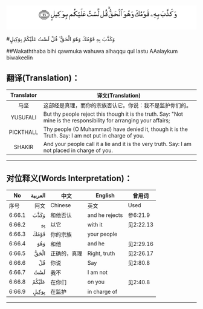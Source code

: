 ![006:066](images/006_066.gif)

#وَكَذَّبَ بِهِ قَوْمُكَ وَهُوَ الْحَقُّ ۚ قُلْ لَسْتُ عَلَيْكُمْ بِوَكِيلٍ 

##Wakaththaba bihi qawmuka wahuwa alhaqqu qul lastu AAalaykum biwakeelin 

## 翻译(Translation)：

| Translator | 译文(Translation)                                            |
| :--------: | ------------------------------------------------------------ |
|    马坚    | 这部经是真理，而你的宗族否认它。你说：我不是监护你们的。     |
|  YUSUFALI  | But thy people reject this though it is the truth. Say: "Not mine is the responsibility for arranging your affairs; |
| PICKTHALL  | Thy people (O Muhammad) have denied it, though it is the Truth. Say: I am not put in charge of you. |
|   SHAKIR   | And your people call it a lie and it is the very truth. Say: I am not placed in charge of you. |

---

## 对位释义(Words Interpretation)：

| No   | العربية | 中文    | English | 曾用词 |
| ---- | ------: | ------- | ------- | ------ |
| 序号 |    阿文 | Chinese | 英文    | Used   |
| 6:66.1 | وَكَذَّبَ  | 和他否认     | and he rejects | 参6:21.9  |
| 6:66.2 | بِهِ    | 以它         | with it        | 见2:22.13 |
| 6:66.3 | قَوْمُكَ  | 你的宗族     | your people    |           |
| 6:66.4 | وَهُوَ   | 和他         | and he         | 见2:29.16 |
| 6:66.5 | الْحَقُّ  | 正确的，真理 | Right, truth   | 见2:26.17 |
| 6:66.6 | قُلْ    | 你说         | Say            | 见2:80.8  |
| 6:66.7 | لَسْتُ   | 我不         | I am not       |           |
| 6:66.8 | عَلَيْكُمْ | 在你们       | on you         | 见2:40.8  |
| 6:66.9 | بِوَكِيلٍ | 在监护       | in charge of   |           |

---

